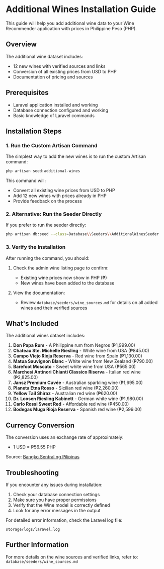 # Additional Wines Installation Guide

This guide will help you add additional wine data to your Wine Recommender application with prices in Philippine Peso (PHP).

## Overview

The additional wine dataset includes:
- 12 new wines with verified sources and links
- Conversion of all existing prices from USD to PHP
- Documentation of pricing and sources

## Prerequisites

- Laravel application installed and working
- Database connection configured and working
- Basic knowledge of Laravel commands

## Installation Steps

### 1. Run the Custom Artisan Command

The simplest way to add the new wines is to run the custom Artisan command:

```bash
php artisan seed:additional-wines
```

This command will:
- Convert all existing wine prices from USD to PHP
- Add 12 new wines with prices already in PHP
- Provide feedback on the process

### 2. Alternative: Run the Seeder Directly

If you prefer to run the seeder directly:

```bash
php artisan db:seed --class=Database\\Seeders\\AdditionalWinesSeeder
```

### 3. Verify the Installation

After running the command, you should:

1. Check the admin wine listing page to confirm:
   - Existing wine prices now show in PHP (₱)
   - New wines have been added to the database

2. View the documentation:
   - Review `database/seeders/wine_sources.md` for details on all added wines and their verified sources

## What's Included

The additional wines dataset includes:

1. **Don Papa Rum** - A Philippine rum from Negros (₱1,999.00)
2. **Chateau Ste. Michelle Riesling** - White wine from USA (₱845.00)
3. **Campo Viejo Rioja Reserva** - Red wine from Spain (₱1,130.00)
4. **Matua Sauvignon Blanc** - White wine from New Zealand (₱790.00)
5. **Barefoot Moscato** - Sweet white wine from USA (₱565.00)
6. **Marchesi Antinori Chianti Classico Riserva** - Italian red wine (₱2,825.00)
7. **Jansz Premium Cuvée** - Australian sparkling wine (₱1,695.00)
8. **Planeta Etna Rosso** - Sicilian red wine (₱2,260.00)
9. **Yellow Tail Shiraz** - Australian red wine (₱620.00)
10. **Dr. Loosen Riesling Kabinett** - German white wine (₱1,980.00)
11. **Carlo Rossi Sweet Red** - Affordable red wine (₱450.00)
12. **Bodegas Muga Rioja Reserva** - Spanish red wine (₱2,599.00)

## Currency Conversion

The conversion uses an exchange rate of approximately:
- 1 USD = ₱56.55 PHP

Source: [Bangko Sentral ng Pilipinas](https://www.bsp.gov.ph/)

## Troubleshooting

If you encounter any issues during installation:

1. Check your database connection settings
2. Make sure you have proper permissions
3. Verify that the Wine model is correctly defined
4. Look for any error messages in the output

For detailed error information, check the Laravel log file:
```
storage/logs/laravel.log
```

## Further Information

For more details on the wine sources and verified links, refer to:
`database/seeders/wine_sources.md` 